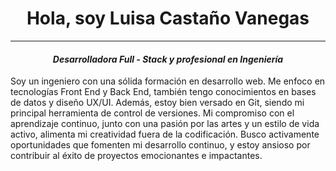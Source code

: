 <h1 align="center"> Hola, soy Luisa Castaño Vanegas</h1>
<hr>

<h4 align="center"><em>Desarrolladora Full - Stack y profesional en Ingeniería</em></h4>

<p>Soy un ingeniero con una sólida formación en desarrollo web. Me enfoco en tecnologías Front End y Back End, también tengo conocimientos en bases de datos y diseño UX/UI. Además, estoy bien versado en Git, siendo mi principal herramienta de control de versiones. Mi compromiso con el aprendizaje continuo, junto con una pasión por las artes y un estilo de vida activo, alimenta mi creatividad fuera de la codificación. Busco activamente oportunidades que fomenten mi desarrollo continuo, y estoy ansioso por contribuir al éxito de proyectos emocionantes e impactantes.</p>